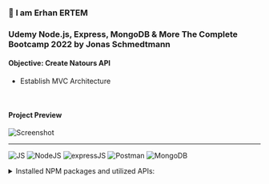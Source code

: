 ### 👋 **I am Erhan ERTEM**

### Udemy Node.js, Express, MongoDB & More The Complete Bootcamp 2022 by Jonas Schmedtmann

#### **Objective:** Create Natours API

- Establish MVC Architecture

&emsp;

<!-- #### Link to Project &rarr; [Natours-App](https://natours-app-erhan-ertem.heroku.app) -->

#### Project Preview

![Screenshot](screenshot.gif)

---

![JS](https://img.shields.io/badge/JavaScript-323330?style=flat&logo=javascript&logoColor=F7DF1E) ![NodeJS](https://img.shields.io/badge/Node.js-339933?style=flat&logo=nodedotjs&logoColor=white) ![expressJS](https://img.shields.io/badge/Express.js-000000?style=flat&logo=express&logoColor=white) ![Postman](https://img.shields.io/badge/Postman-FF6C37?style=flat&logo=Postman&logoColor=white) ![MongoDB](https://img.shields.io/badge/MongoDB-4EA94B?style=flat&logo=mongodb&logoColor=white)

<details>
<summary>Installed NPM packages and utilized APIs:</summary>

| Package command                       | Package link                                                                                                  | Description                                                                                                     |
| ------------------------------------- | ------------------------------------------------------------------------------------------------------------- | --------------------------------------------------------------------------------------------------------------- |
| npm i -g nodemon                      | https://www.npmjs.com/package/nodemon                                                                         | Nodemon is a helper tool for developing Node.js based applications.                                             |
| npm i -g win-node-env                 | https://www.npmjs.com/package/win-node-env                                                                    | Run npm scripts on Windows (package.JSON) that set (common) environment variables.                              |
| npm i -g ndb                          | https://www.npmjs.com/package/ndb                                                                             | An improved debugging experience for Node.js thru ChromeDevTools                                                |
| npm i dotenv                          | https://www.npmjs.com/package/dotenv                                                                          | Dotenv is a zero-dependency module that loads environment variables from a .env file into process.env           |
| npm i express                         | https://www.npmjs.com/package/express                                                                         | Fast, unopinionated, minimalist web framework for Node.js                                                       |
| npm i morgan                          | https://www.npmjs.com/package/morgan                                                                          | HTTP request logger middleware for node terminal.js                                                             |
| npm i mongoose                        | https://www.npmjs.com/package/mongoose                                                                        | Mongoose is a MongoDB object modeling tool designed to work in an asynchronous environment (MongoDB driver)     |
| npm i slugify                         | https://www.npmjs.com/package/slugify                                                                         | Slugifies the strings                                                                                           |
| npm i validator                       | https://www.npmjs.com/package/validator                                                                       | A library of string validators and sanitizers                                                                   |
| npm i bcryptjs                        | https://github.com/dcodeIO/bcrypt.js                                                                          | Optimized bcrypt in JavaScript with zero dependencies                                                           |
| npm i jsonwebtoken                    | https://www.npmjs.com/package/jsonwebtoken                                                                    | An implementation of JSON Web Tokens                                                                            |
| npm i nodemailer                      | https://nodemailer.com/about/                                                                                 | Send emails from Node.js                                                                                        |
| npm i express-rate-limit              | https://www.npmjs.com/package/express-rate-limit                                                              | Security: Basic rate-limiting middleware for Express. (Security measure for DOS or Bruteforce attacks)          |
| npm i helmet                          | https://www.npmjs.com/package/helmet                                                                          | Security: Helps you secure your Express apps by setting various HTTP headers. (Secure HTTP Headers)             |
| npm i express-mongo-sanitize          | https://www.npmjs.com/package/express-mongo-sanitize                                                          | Security: Sanitizes user-supplied data to prevent MongoDB Operator Injection.                                   |
| npm i xss-clean                       | https://www.npmjs.com/package/xss-clean                                                                       | Security: Node.js Connect middleware to sanitize user input coming from POST body, GET queries, and url params. |
| npm i hpp                             | https://www.npmjs.com/package/hpp                                                                             | Security: Express middleware to protect against HTTP Parameter Pollution attacks.                               |
| npm i pug                             | https://www.npmjs.com/package/pug                                                                             | Pug is a high performance template engine.                                                                      |
| npm i axios OR via script referencing | https://www.npmjs.com/package/axios OR https://cdnjs.com/libraries/axios OR https://axios-http.com/docs/intro | Axios is a promise-based HTTP Client for node.js and the browser.                                               |
| npm i cookie-parser                   | https://www.npmjs.com/package/cookie-parser                                                                   | Parse Cookie header and populate req.cookies with an object keyed by the cookie names.                          |
| npm i parcel-bundler --save-dev       | https://www.npmjs.com/package/parcel-bundler                                                                  | Web application bundler                                                                                         |

</details>

&emsp;
